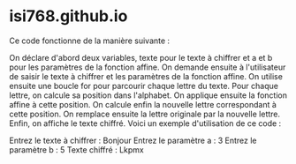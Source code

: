 # isi768.github.io
Ce code fonctionne de la manière suivante :

On déclare d'abord deux variables, texte pour le texte à chiffrer et a et b pour les paramètres de la fonction affine.
On demande ensuite à l'utilisateur de saisir le texte à chiffrer et les paramètres de la fonction affine.
On utilise ensuite une boucle for pour parcourir chaque lettre du texte.
Pour chaque lettre, on calcule sa position dans l'alphabet.
On applique ensuite la fonction affine à cette position.
On calcule enfin la nouvelle lettre correspondant à cette position.
On remplace ensuite la lettre originale par la nouvelle lettre.
Enfin, on affiche le texte chiffré.
Voici un exemple d'utilisation de ce code :

Entrez le texte à chiffrer : Bonjour
Entrez le paramètre a : 3
Entrez le paramètre b : 5
Texte chiffré : Lkpmx
